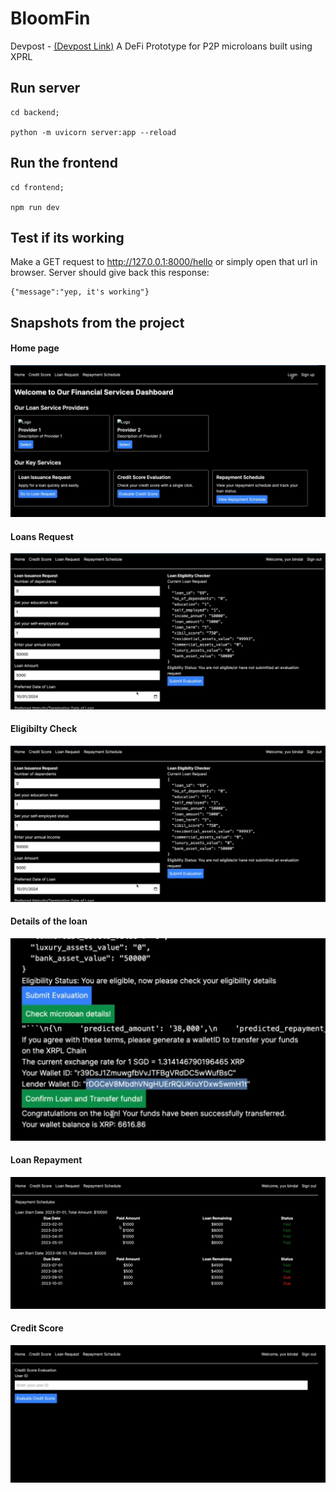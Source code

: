 # BloomFin

Devpost - <a href="https://devpost.com/software/bloomfin">(Devpost Link)</a>
A DeFi Prototype for P2P microloans built using XPRL

## Run server

```
cd backend;

python -m uvicorn server:app --reload
```

## Run the frontend

```
cd frontend;

npm run dev
```

## Test if its working

Make a GET request to http://127.0.0.1:8000/hello or simply open that url in browser.
Server should give back this response:

```
{"message":"yep, it's working"}
```

## Snapshots from the project

#### Home page

![home](/images/homePage.png)

#### Loans Request

![home](/images/loanRequest.png)

#### Eligibilty Check

![home](/images/loanRequest.png)

#### Details of the loan

![home](/images/loanDeets.png)

#### Loan Repayment

![home](/images/repayment.png)

#### Credit Score

![home](/images/creditScorePage.png)
